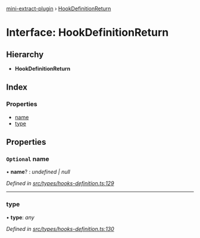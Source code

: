 [mini-extract-plugin](../README.md) › [HookDefinitionReturn](hookdefinitionreturn.md)

# Interface: HookDefinitionReturn

## Hierarchy

* **HookDefinitionReturn**

## Index

### Properties

* [name](hookdefinitionreturn.md#optional-name)
* [type](hookdefinitionreturn.md#type)

## Properties

### `Optional` name

• **name**? : *undefined | null*

*Defined in [src/types/hooks-definition.ts:129](https://github.com/JuroOravec/mini-extract-plugin/blob/b97da5f/src/types/hooks-definition.ts#L129)*

___

###  type

• **type**: *any*

*Defined in [src/types/hooks-definition.ts:130](https://github.com/JuroOravec/mini-extract-plugin/blob/b97da5f/src/types/hooks-definition.ts#L130)*
